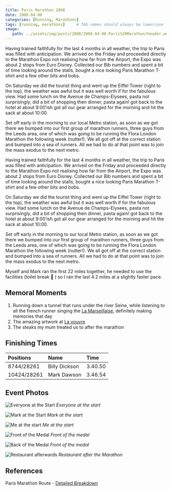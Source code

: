 ```yaml
---
title: Paris Marathon 2008
date: 2008-04-08
categories: [Running, Marathons]
tags: [running, marathons]     # TAG names should always be lowercase
image:
   path: ../assets/img/posts/2008/2008-04-08-Paris%20Marathon/header.webp
---
```


Having trained faithfully for the last 4 months in all weather, the trip to Paris was filled with anticipation. We arrived on the Friday and proceeded directly to the Marathon Expo not realising how far from the Airport, the Expo was about 2 stops from Euro Disney. Collected our Bib numbers and spent a bit of time looking around the stalls, bought a nice looking Paris Marathon T-shirt and a few other bits and bobs.

On Saturday we did the tourist thing and went up the Eiffel Tower (right to the top), the weather was awful but it was well worth if for the fabulous view. Had some lunch on the Avenue de Champs-Elysees, pasta not surprisingly, did a bit of shopping then dinner, pasta again! got back to the hotel at about 9:00’ish got all our gear arranged for the morning and hit the sack at about 10:00.

Set off early in the morning to our local Metro station, as soon as we got there we bumped into our first group of marathon runners, three guys from the Leeds area, one of which was going to be running the Flora London Marathon the following week (nutter!). We all got off at the correct station and bumped into a sea of runners. All we had to do at that point was to join the mass exodus to the next metro.

Having trained faithfully for the last 4 months in all weather, the trip to Paris was filled with anticipation. We arrived on the Friday and proceeded directly to the Marathon Expo not realising how far from the Airport, the Expo was about 2 stops from Euro Disney. Collected our Bib numbers and spent a bit of time looking around the stalls, bought a nice looking Paris Marathon T-shirt and a few other bits and bobs.

On Saturday we did the tourist thing and went up the Eiffel Tower (right to the top), the weather was awful but it was well worth if for the fabulous view. Had some lunch on the Avenue de Champs-Elysees, pasta not surprisingly, did a bit of shopping then dinner, pasta again! got back to the hotel at about 9:00’ish got all our gear arranged for the morning and hit the sack at about 10:00.

Set off early in the morning to our local Metro station, as soon as we got there we bumped into our first group of marathon runners, three guys from the Leeds area, one of which was going to be running the Flora London Marathon the following week (nutter!). We all got off at the correct station and bumped into a sea of runners. All we had to do at that point was to join the mass exodus to the next metro.

Myself and Mark ran the first 22 miles together, he needed to use the facilities (toilet break 🙂 ) so I ran the last 4.2 miles at a slightly faster pace.

## Memoral Moments

1. Running down a tunnel that runs under the river Seine, while listening to all the french runner singing the [La Marseillaise](https://en.wikipedia.org/wiki/La_Marseillaise), definitely making memories that day
2. The amazing artwork at [La vouvre](https://www.louvre.fr/en/)
3. The steaks my mum treated us to after the marathon

## Finishing Times

| Positions    | Name               | Time    |
| :----------- | :----------------- | :------ |
| 8744/28261   | Billy Dickson      | 3.40.50 |
| 10424/28261  | Mark Dawson        | 3.46.54 |

## Event Photos

![Everyone at the Start](../assets/img/posts/2008/2008-04-08-Paris%20Marathon/Start.webp)
_Everyone at the start_

![Mark at the Start](../assets/img/posts/2008/2008-04-08-Paris%20Marathon/Mark_Starting_Line.webp)
_Mark at the start_

![Me at the start](../assets/img/posts/2008/2008-04-08-Paris%20Marathon/Me_Start_Line.webp)
_Me at the start_

![Front of the Medal](../assets/img/posts/2008/2008-04-08-Paris%20Marathon/Medal_Front.webp)
_Front of the medal_

![Back of the Medal](../assets/img/posts/2008/2008-04-08-Paris%20Marathon/Medal_Back.webp)
_Front of the medal_

![Restaurant afterwards](../assets/img/posts/2008/2008-04-08-Paris%20Marathon/Meal_Out.webp)
_Restaurant after the Marathon_

## References

Paris Marathon Route - [Detailed Breakdown](https://blog.coachparry.com/paris-marathon-route-detailed-breakdown/)
